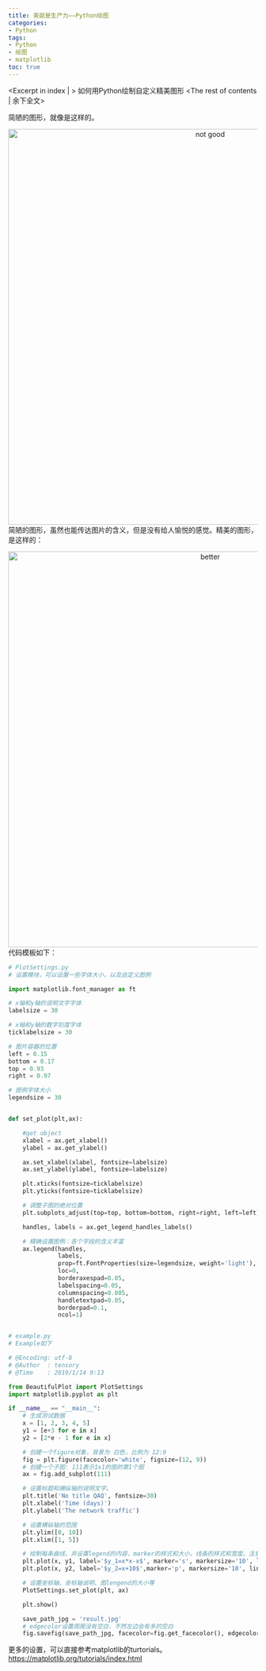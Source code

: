 ```yaml
---
title: 美就是生产力——Python绘图
categories:
- Python
tags:
- Python
- 绘图
- matplotlib
toc: true
---
```

<Excerpt in index | > 
如何用Python绘制自定义精美图形<!-- more -->
<The rest of contents | 余下全文>

简陋的图形，就像是这样的。
<div align=center>
<img alt='not good' src="https://raw.githubusercontent.com/poptensory/OnlineResource/master/BeautifulPythonPlot/ugly.png" width = "800" div align=right />
</div>

简陋的图形，虽然也能传达图片的含义，但是没有给人愉悦的感觉。精美的图形，是这样的：
<div align=center>
<img alt='better' src="https://raw.githubusercontent.com/poptensory/OnlineResource/master/BeautifulPythonPlot/better.png" width = "800" div align=right />
</div>

代码模板如下：
```Python
# PlotSettings.py
# 设置模块，可以设置一些字体大小，以及自定义图例

import matplotlib.font_manager as ft

# x轴和y轴的说明文字字体
labelsize = 30

# x轴和y轴的数字刻度字体
ticklabelsize = 30

# 图片容器的位置
left = 0.15
bottom = 0.17
top = 0.93
right = 0.97

# 图例字体大小
legendsize = 30


def set_plot(plt,ax):

    #get object
    xlabel = ax.get_xlabel()
    ylabel = ax.get_ylabel()

    ax.set_xlabel(xlabel, fontsize=labelsize)
    ax.set_ylabel(ylabel, fontsize=labelsize)

    plt.xticks(fontsize=ticklabelsize)
    plt.yticks(fontsize=ticklabelsize)

    # 调整子图的绝对位置
    plt.subplots_adjust(top=top, bottom=bottom, right=right, left=left)

    handles, labels = ax.get_legend_handles_labels()

    # 精确设置图例：各个字段的含义丰富
    ax.legend(handles,
              labels,
              prop=ft.FontProperties(size=legendsize, weight='light'),
              loc=0,
              borderaxespad=0.05,
              labelspacing=0.05,
              columnspacing=0.005,
              handletextpad=0.05,
              borderpad=0.1,
              ncol=1)
```

``` Python

# example.py
# Example如下

# @Encoding: utf-8
# @Author  : tensory
# @Time    : 2019/1/14 9:13

from BeautifulPlot import PlotSettings
import matplotlib.pyplot as plt

if __name__ == "__main__":
    # 生成测试数据
    x = [1, 2, 3, 4, 5]
    y1 = [e+3 for e in x]
    y2 = [2*e - 1 for e in x]

    # 创建一个figure对象，背景为 白色，比例为 12:9
    fig = plt.figure(facecolor='white', figsize=(12, 9))
    # 创建一个子图: 111表示1x1的图的第1个图
    ax = fig.add_subplot(111)

    # 设置标题和横纵轴的说明文字。
    plt.title('No title QAQ', fontsize=30)
    plt.xlabel('Time (days)')
    plt.ylabel('The network traffic')

    # 设置横纵轴的范围
    plt.ylim([0, 10])
    plt.xlim([1, 5])

    # 绘制每条曲线，并设置legend的内容，marker的样式和大小，线条的样式和宽度。注意：自带Latex公式语法
    plt.plot(x, y1, label='$y_1=x*x-x$', marker='s', markersize='10', linestyle='-', linewidth=5)
    plt.plot(x, y2, label='$y_2=x+10$',marker='p', markersize='10', linestyle='-', linewidth=5)

    # 设置坐标轴、坐标轴说明、图lengend的大小等
    PlotSettings.set_plot(plt, ax)

    plt.show()

    save_path_jpg = 'result.jpg'
    # edgecolor设置周围没有空白，不然左边会有多的空白
    fig.savefig(save_path_jpg, facecolor=fig.get_facecolor(), edgecolor='none')
```

更多的设置，可以直接参考matplotlib的turtorials。
https://matplotlib.org/tutorials/index.html